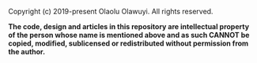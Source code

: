 Copyright (c) 2019-present Olaolu Olawuyi. All rights reserved.

**The code, design and articles in this repository are intellectual property of
the person whose name is mentioned above and as such CANNOT be copied, modified,
sublicensed or redistributed without permission from the author.**
